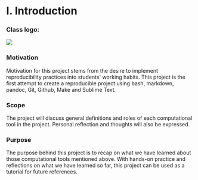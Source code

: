 # I. Introduction

### Class logo: 

<img src="../images/stat159-logo.png">

### Motivation 

Motivation for this project stems from the desire to implement reproducibility practices into students' working habits. This project is the first attempt to create a reproducible project using bash, markdown, pandoc, Git, Github, Make and Sublime Text.

### Scope 

The project will discuss general definitions and roles of each computational tool in the project. Personal reflection and thoughts will also be expressed. 

### Purpose

 The purpose behind this project is to recap on what we have learned about those computational tools mentioned above. With hands-on practice and reflections on what we have learned so far, this project can be used as a tutorial for future references.  


